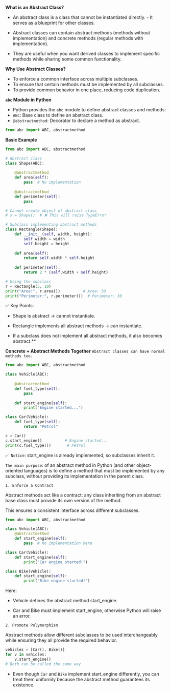 **What is an Abstract Class?**

- An abstract class is a class that cannot be instantiated directly. - It serves as a blueprint for other classes.

- Abstract classes can contain abstract methods (methods without implementation) and concrete methods (regular methods with implementation).

- They are useful when you want derived classes to implement specific methods while sharing some common functionality.

**Why Use Abstract Classes?**

- To enforce a common interface across multiple subclasses.
- To ensure that certain methods must be implemented by all subclasses.
- To provide common behavior in one place, reducing code duplication.

**`abc` Module in Python**

- Python provides the `abc` module to define abstract classes and methods:
- `ABC`: Base class to define an abstract class.
- `@abstractmethod`: Decorator to declare a method as abstract.

```python
from abc import ABC, abstractmethod
```
**Basic Example**
```python
from abc import ABC, abstractmethod

# Abstract class
class Shape(ABC):
    
    @abstractmethod
    def area(self):
        pass  # No implementation
    
    @abstractmethod
    def perimeter(self):
        pass

# Cannot create object of abstract class
# s = Shape()  # ❌ This will raise TypeError

# Subclass implementing abstract methods
class Rectangle(Shape):
    def __init__(self, width, height):
        self.width = width
        self.height = height
    
    def area(self):
        return self.width * self.height
    
    def perimeter(self):
        return 2 * (self.width + self.height)

# Using the subclass
r = Rectangle(5, 10)
print("Area:", r.area())          # Area: 50
print("Perimeter:", r.perimeter())  # Perimeter: 30

```
✅ Key Points:

- Shape is abstract → cannot instantiate.

- Rectangle implements all abstract methods → can instantiate.

- If a subclass does not implement all abstract methods, it also becomes abstract.**

**Concrete + Abstract Methods Together**
`Abstract classes can have normal methods too.`
```python
from abc import ABC, abstractmethod

class Vehicle(ABC):
    
    @abstractmethod
    def fuel_type(self):
        pass
    
    def start_engine(self):
        print("Engine started...")

class Car(Vehicle):
    def fuel_type(self):
        return "Petrol"

c = Car()
c.start_engine()          # Engine started...
print(c.fuel_type())       # Petrol
```
`✅ Notice`: start_engine is already implemented, so subclasses inherit it.

`The main purpose`: of an abstract method in Python (and other object-oriented languages) is to define a method that must be implemented by any subclass, without providing its implementation in the parent class.

`1. Enforce a Contract`

Abstract methods act like a contract: any class inheriting from an abstract base class must provide its own version of the method.

This ensures a consistent interface across different subclasses.

```python
from abc import ABC, abstractmethod

class Vehicle(ABC):
    @abstractmethod
    def start_engine(self):
        pass  # No implementation here

class Car(Vehicle):
    def start_engine(self):
        print("Car engine started!")

class Bike(Vehicle):
    def start_engine(self):
        print("Bike engine started!")
```
Here:

- Vehicle defines the abstract method start_engine.

- Car and Bike must implement start_engine, otherwise Python will raise an error.

`2. Promote Polymorphism`

Abstract methods allow different subclasses to be used interchangeably while ensuring they all provide the required behavior.

```python
vehicles = [Car(), Bike()]
for v in vehicles:
    v.start_engine()  
# Both can be called the same way
```
- Even though  `Car` and `Bike` implement start_engine differently, you can treat them uniformly because the abstract method guarantees its existence.